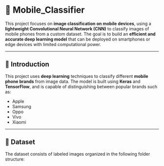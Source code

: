 # 📱 Mobile_Classifier

This project focuses on **image classification on mobile devices**, using a **lightweight Convolutional Neural Network (CNN)** to classify images of mobile phones from a custom dataset. The goal is to build an **efficient and accurate deep learning model** that can be deployed on smartphones or edge devices with limited computational power.

---

## 📌 Introduction

This project uses **deep learning** techniques to classify different **mobile phone brands** from image data. The model is built using **Keras** and **TensorFlow**, and is capable of distinguishing between popular brands such as:

- Apple
- Samsung
- Oppo
- Vivo
- Xiaomi

---

## 📁 Dataset

The dataset consists of labeled images organized in the following folder structure:


